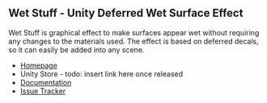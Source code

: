 ## Wet Stuff - Unity Deferred Wet Surface Effect

Wet Stuff is graphical effect to make surfaces appear wet without requiring any changes to the materials used. The effect is based on deferred decals, so it can easily be added into any scene.

 - [Homepage](https://placeholder-software.co.uk/wetstuff)
 - Unity Store - todo: insert link here once released
 - [Documentation](<https://wetsurfacedecals.readthedocs.io/en/latest/>)
 - [Issue Tracker](<https://github.com/Placeholder-Software/WetSurfaceDecals/issues>)
